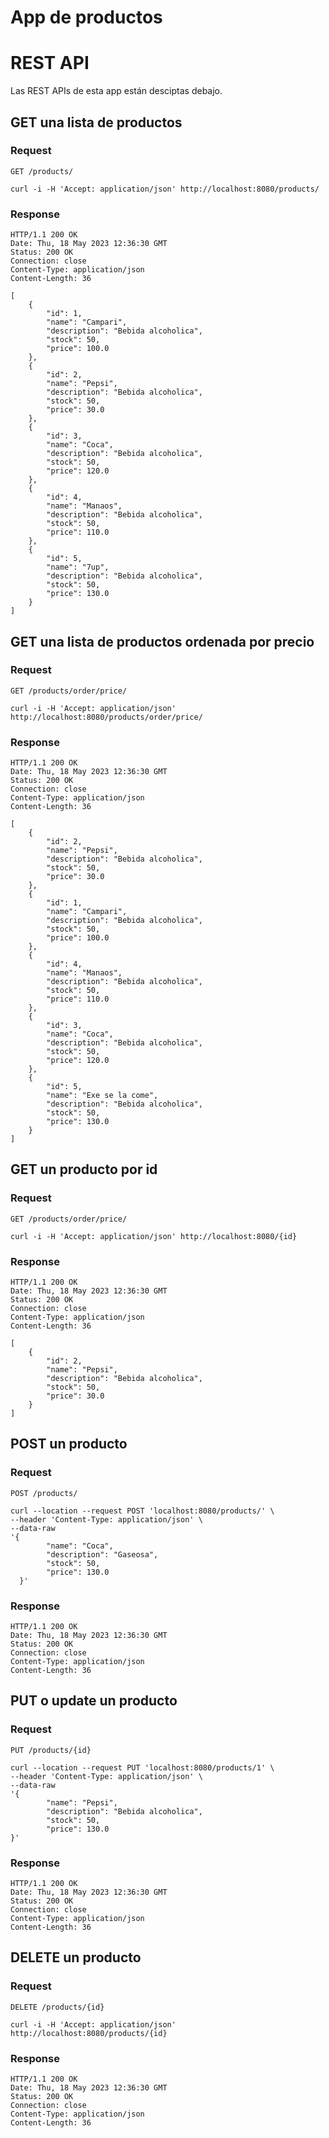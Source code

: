 # App de productos

# REST API

Las REST APIs de esta app están desciptas debajo.


## GET una lista de productos

### Request

`GET /products/`

    curl -i -H 'Accept: application/json' http://localhost:8080/products/

### Response

    HTTP/1.1 200 OK
    Date: Thu, 18 May 2023 12:36:30 GMT
    Status: 200 OK
    Connection: close
    Content-Type: application/json
    Content-Length: 36

```
[
    {
        "id": 1,
        "name": "Campari",
        "description": "Bebida alcoholica",
        "stock": 50,
        "price": 100.0
    },
    {
        "id": 2,
        "name": "Pepsi",
        "description": "Bebida alcoholica",
        "stock": 50,
        "price": 30.0
    },
    {
        "id": 3,
        "name": "Coca",
        "description": "Bebida alcoholica",
        "stock": 50,
        "price": 120.0
    },
    {
        "id": 4,
        "name": "Manaos",
        "description": "Bebida alcoholica",
        "stock": 50,
        "price": 110.0
    },
    {
        "id": 5,
        "name": "7up",
        "description": "Bebida alcoholica",
        "stock": 50,
        "price": 130.0
    }
]
```
## GET una lista de productos ordenada por precio

### Request

`GET /products/order/price/`

    curl -i -H 'Accept: application/json' http://localhost:8080/products/order/price/

### Response

    HTTP/1.1 200 OK
    Date: Thu, 18 May 2023 12:36:30 GMT
    Status: 200 OK
    Connection: close
    Content-Type: application/json
    Content-Length: 36

```
[
    {
        "id": 2,
        "name": "Pepsi",
        "description": "Bebida alcoholica",
        "stock": 50,
        "price": 30.0
    },
    {
        "id": 1,
        "name": "Campari",
        "description": "Bebida alcoholica",
        "stock": 50,
        "price": 100.0
    },
    {
        "id": 4,
        "name": "Manaos",
        "description": "Bebida alcoholica",
        "stock": 50,
        "price": 110.0
    },
    {
        "id": 3,
        "name": "Coca",
        "description": "Bebida alcoholica",
        "stock": 50,
        "price": 120.0
    },
    {
        "id": 5,
        "name": "Exe se la come",
        "description": "Bebida alcoholica",
        "stock": 50,
        "price": 130.0
    }
]
```
## GET un producto por id

### Request

`GET /products/order/price/`

    curl -i -H 'Accept: application/json' http://localhost:8080/{id}

### Response

    HTTP/1.1 200 OK
    Date: Thu, 18 May 2023 12:36:30 GMT
    Status: 200 OK
    Connection: close
    Content-Type: application/json
    Content-Length: 36

```
[
    {
        "id": 2,
        "name": "Pepsi",
        "description": "Bebida alcoholica",
        "stock": 50,
        "price": 30.0
    }
]
```
## POST un producto

### Request

`POST /products/`

	curl --location --request POST 'localhost:8080/products/' \
	--header 'Content-Type: application/json' \
	--data-raw 
	'{
        	"name": "Coca",
        	"description": "Gaseosa",
        	"stock": 50,
        	"price": 130.0
	  }'

### Response

    HTTP/1.1 200 OK
    Date: Thu, 18 May 2023 12:36:30 GMT
    Status: 200 OK
    Connection: close
    Content-Type: application/json
    Content-Length: 36

## PUT o update un producto

### Request

`PUT /products/{id}`

	curl --location --request PUT 'localhost:8080/products/1' \
	--header 'Content-Type: application/json' \
	--data-raw 
	'{
        	"name": "Pepsi",
        	"description": "Bebida alcoholica",
        	"stock": 50,
        	"price": 130.0
	}'

### Response

    HTTP/1.1 200 OK
    Date: Thu, 18 May 2023 12:36:30 GMT
    Status: 200 OK
    Connection: close
    Content-Type: application/json
    Content-Length: 36

## DELETE un producto

### Request

`DELETE /products/{id}`

	curl -i -H 'Accept: application/json' http://localhost:8080/products/{id}

### Response

    HTTP/1.1 200 OK
    Date: Thu, 18 May 2023 12:36:30 GMT
    Status: 200 OK
    Connection: close
    Content-Type: application/json
    Content-Length: 36









